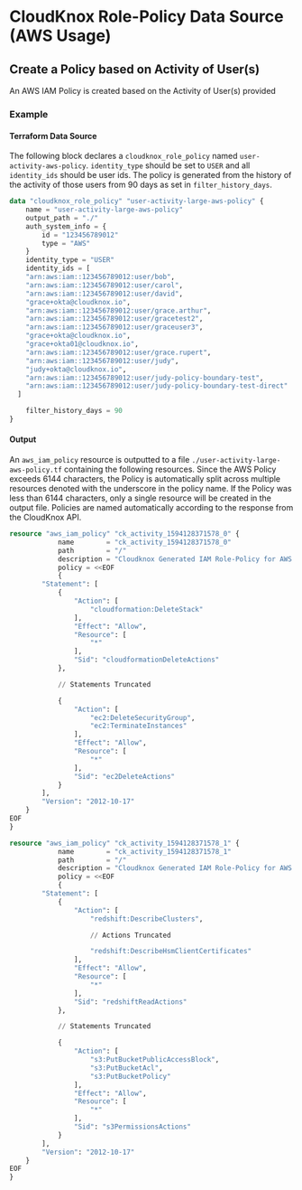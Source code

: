# CloudKnox Role-Policy Data Source (AWS Usage)

## Create a Policy based on Activity of User(s)

An AWS IAM Policy is created based on the Activity of User(s) provided

### Example

#### Terraform Data Source

The following block declares a `cloudknox_role_policy` named `user-activity-aws-policy`. `identity_type` should be set to `USER` and all `identity_ids` should be user ids. The policy is generated from the history of the activity of those users from 90 days as set in `filter_history_days`. 

```terraform
data "cloudknox_role_policy" "user-activity-large-aws-policy" {
    name = "user-activity-large-aws-policy"
    output_path = "./"
    auth_system_info = {
        id = "123456789012"
        type = "AWS"
    }
    identity_type = "USER"
    identity_ids = [
    "arn:aws:iam::123456789012:user/bob",
    "arn:aws:iam::123456789012:user/carol",
    "arn:aws:iam::123456789012:user/david",
    "grace+okta@cloudknox.io",
    "arn:aws:iam::123456789012:user/grace.arthur",
    "arn:aws:iam::123456789012:user/gracetest2",
    "arn:aws:iam::123456789012:user/graceuser3",
    "grace+okta@cloudknox.io",
    "grace+okta01@cloudknox.io",
    "arn:aws:iam::123456789012:user/grace.rupert",
    "arn:aws:iam::123456789012:user/judy",
    "judy+okta@cloudknox.io",
    "arn:aws:iam::123456789012:user/judy-policy-boundary-test",
    "arn:aws:iam::123456789012:user/judy-policy-boundary-test-direct"
  ]

    filter_history_days = 90
}
```

#### Output

An `aws_iam_policy` resource is outputted to a file `./user-activity-large-aws-policy.tf` containing the following resources. Since the AWS Policy exceeds 6144 characters, the Policy is automatically split across multiple resources denoted with the underscore in the policy name. If the Policy was less than 6144 characters, only a single resource will be created in the output file. Policies are named automatically according to the response from the CloudKnox API.

```terraform
resource "aws_iam_policy" "ck_activity_1594128371578_0" {
			name        = "ck_activity_1594128371578_0"
			path        = "/"
			description = "Cloudknox Generated IAM Role-Policy for AWS at 2020-07-16 12:21:21.9465109 -0700 PDT m=+0.545391201"
			policy = <<EOF
			{
		"Statement": [
			{
				"Action": [
					"cloudformation:DeleteStack"
				],
				"Effect": "Allow",
				"Resource": [
					"*"
				],
				"Sid": "cloudformationDeleteActions"
			},

	        // Statements Truncated

			{
				"Action": [
					"ec2:DeleteSecurityGroup",
					"ec2:TerminateInstances"
				],
				"Effect": "Allow",
				"Resource": [
					"*"
				],
				"Sid": "ec2DeleteActions"
			}
		],
		"Version": "2012-10-17"
	}
EOF
}

resource "aws_iam_policy" "ck_activity_1594128371578_1" {
			name        = "ck_activity_1594128371578_1"
			path        = "/"
			description = "Cloudknox Generated IAM Role-Policy for AWS at 2020-07-16 12:21:21.9465109 -0700 PDT m=+0.545391201"
			policy = <<EOF
			{
		"Statement": [
			{
				"Action": [
					"redshift:DescribeClusters",

                    // Actions Truncated

					"redshift:DescribeHsmClientCertificates"
				],
				"Effect": "Allow",
				"Resource": [
					"*"
				],
				"Sid": "redshiftReadActions"
			},

            // Statements Truncated

			{
				"Action": [
					"s3:PutBucketPublicAccessBlock",
					"s3:PutBucketAcl",
					"s3:PutBucketPolicy"
				],
				"Effect": "Allow",
				"Resource": [
					"*"
				],
				"Sid": "s3PermissionsActions"
			}
		],
		"Version": "2012-10-17"
	}
EOF
}
```

